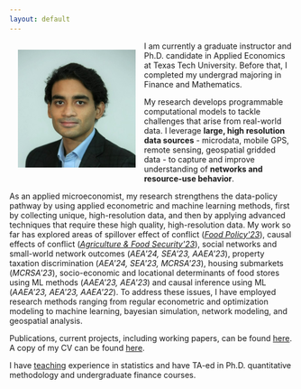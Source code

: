 ```yaml
---
layout: default
---
```

<img style="width=209px;height=209px;float:left;padding:15px;"
src="/images/photo.jpg" alt="" width="209" height="209">

I am currently a graduate instructor and Ph.D. candidate in Applied Economics at Texas Tech University. Before that, I completed my undergrad majoring in Finance and Mathematics. 

My research develops programmable computational models to tackle challenges that arise from real-world data. I leverage **large, high resolution data sources** - microdata, mobile GPS, remote sensing, geospatial gridded data - to capture and improve understanding of **networks and resource-use behavior**. 

As an applied microeconomist, my research strengthens the data-policy pathway by using applied econometric and machine learning methods, first by collecting unique, high-resolution data, and then by applying advanced techniques that require these high quality, high-resolution data. My work so far has explored areas of spillover effect of conflict (*[Food Policy'23](https://www.sciencedirect.com/science/article/pii/S0306919223000155?via%3Dihub)*), causal  effects of conflict (*[Agriculture & Food Security'23](https://agricultureandfoodsecurity.biomedcentral.com/articles/10.1186/s40066-023-00447-z)*), social networks and small-world network outcomes (*AEA'24, SEA'23, AAEA'23*), property taxation discrimination (*AEA'24, SEA'23, MCRSA'23*), housing submarkets (*MCRSA'23*), socio-economic and locational determinants of food stores using ML methods (*AAEA'23, AEA'23*) and causal inference using ML (*AAEA'23, AEA'23, AAEA'22*). To address these issues, I have employed research methods ranging from regular econometric and optimization modeling to machine learning, bayesian simulation, network modeling, and geospatial analysis. 

Publications, current projects, including working papers, can be found [here](/research/). A copy of my CV can be found [here](/FuadSyed_CV_04152023.pdf). 

I have [teaching](/teaching/) experience in statistics and have TA-ed in Ph.D. quantitative methodology and undergraduate finance courses. 


<!--- My research output and approaches do not fit into a single category. While focused on centralized themes, I attempt to bridge several fields and methodologies. My empirical style is more like that of an applied economist using rigorous empirical approaches to answer questions that enjoy currency. In general, my research involves rigorous modeling coupled with complex, high-resolution data providing a deep understanding of individual behavior. --->

